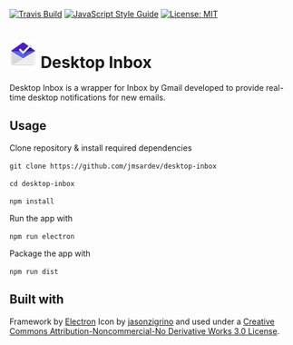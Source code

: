 [![Travis Build](https://api.travis-ci.org/JMSarDev/desktop-inbox.svg?branch=master)](https://travis-ci.org)
[![JavaScript Style Guide](https://img.shields.io/badge/code_style-standard-brightgreen.svg)](https://standardjs.com)
[![License: MIT](https://img.shields.io/badge/License-MIT-yellow.svg)](https://opensource.org/licenses/MIT)

# ![icon](https://raw.githubusercontent.com/jmsardev/desktop-inbox/master/build/icons/48x48.png) Desktop Inbox

Desktop Inbox is a wrapper for Inbox by Gmail developed to provide real-time desktop notifications for new emails.

## Usage

Clone repository & install required dependencies

`git clone https://github.com/jmsardev/desktop-inbox`

`cd desktop-inbox`

`npm install`

Run the app with

`npm run electron`

Package the app with

`npm run dist`

## Built with

Framework by [Electron](http://electron.atom.io)
Icon by [jasonzigrino](http://jasonzigrino.deviantart.com/art/Google-Inbox-For-OS-X-515254018) and used under a [Creative Commons Attribution-Noncommercial-No Derivative Works 3.0 License](http://creativecommons.org/licenses/by-nc-nd/3.0/).
